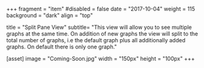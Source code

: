 +++
fragment = "item"
#disabled = false
date = "2017-10-04"
weight = 115
background = "dark"
align = "top"

title = "Split Pane View"
subtitle= "This view will allow you to see multiple graphs at the same time. On addition of new graphs the view will split to the total number of graphs, i.e the default graph plus all additionally added graphs. On default there is only one graph."

[asset]
  image = "Coming-Soon.jpg"
  width = "150px"
  height = "100px"
+++

